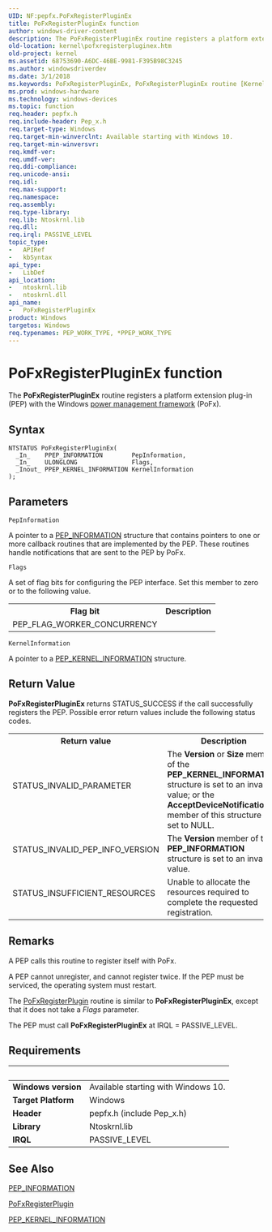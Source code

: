 ```yaml
---
UID: NF:pepfx.PoFxRegisterPluginEx
title: PoFxRegisterPluginEx function
author: windows-driver-content
description: The PoFxRegisterPluginEx routine registers a platform extension plug-in (PEP) with the Windows power management framework (PoFx).
old-location: kernel\pofxregisterpluginex.htm
old-project: kernel
ms.assetid: 68753690-A6DC-46BE-9981-F395B98C3245
ms.author: windowsdriverdev
ms.date: 3/1/2018
ms.keywords: PoFxRegisterPluginEx, PoFxRegisterPluginEx routine [Kernel-Mode Driver Architecture], kernel.pofxregisterpluginex, pepfx/PoFxRegisterPluginEx
ms.prod: windows-hardware
ms.technology: windows-devices
ms.topic: function
req.header: pepfx.h
req.include-header: Pep_x.h
req.target-type: Windows
req.target-min-winverclnt: Available starting with Windows 10.
req.target-min-winversvr: 
req.kmdf-ver: 
req.umdf-ver: 
req.ddi-compliance: 
req.unicode-ansi: 
req.idl: 
req.max-support: 
req.namespace: 
req.assembly: 
req.type-library: 
req.lib: Ntoskrnl.lib
req.dll: 
req.irql: PASSIVE_LEVEL
topic_type:
-	APIRef
-	kbSyntax
api_type:
-	LibDef
api_location:
-	ntoskrnl.lib
-	ntoskrnl.dll
api_name:
-	PoFxRegisterPluginEx
product: Windows
targetos: Windows
req.typenames: PEP_WORK_TYPE, *PPEP_WORK_TYPE
---
```



# PoFxRegisterPluginEx function
The <b>PoFxRegisterPluginEx</b> routine registers a platform extension plug-in (PEP) with the Windows <a href="https://msdn.microsoft.com/B08F8ABF-FD43-434C-A345-337FBB799D9B">power management framework</a> (PoFx).

## Syntax

````
NTSTATUS PoFxRegisterPluginEx(
  _In_    PPEP_INFORMATION        PepInformation,
  _In_    ULONGLONG               Flags,
  _Inout_ PPEP_KERNEL_INFORMATION KernelInformation
);
````

## Parameters

`PepInformation`

A pointer to a <a href="..\pepfx\ns-pepfx-_pep_information.md">PEP_INFORMATION</a> structure that contains pointers to one or more callback routines that are implemented by the PEP. These routines handle notifications that are sent to the PEP by PoFx.

`Flags`

A set of flag bits for configuring the PEP interface. Set this member to zero or to the following value.

<table>
<tr>
<th>Flag bit</th>
<th>Description</th>
</tr>
<tr>
<td>PEP_FLAG_WORKER_CONCURRENCY</td>
<td></td>
</tr>
</table>

`KernelInformation`

A pointer to a <a href="..\pep_x\ns-pep_x-_pep_kernel_information_struct_v1.md">PEP_KERNEL_INFORMATION</a> structure.


## Return Value

<b>PoFxRegisterPluginEx</b> returns STATUS_SUCCESS if the call successfully registers the PEP. Possible error return values include the following status codes.

<table>
<tr>
<th>Return value</th>
<th>Description</th>
</tr>
<tr>
<td width="40%">
<dl>
<dt>STATUS_INVALID_PARAMETER</dt>
</dl>
</td>
<td width="60%">
The <b>Version</b> or <b>Size</b> member of the <b>PEP_KERNEL_INFORMATION</b> structure is set to an invalid value; or the <b>AcceptDeviceNotification</b> member of this structure is set to NULL.

</td>
</tr>
<tr>
<td width="40%">
<dl>
<dt>STATUS_INVALID_PEP_INFO_VERSION</dt>
</dl>
</td>
<td width="60%">
The <b>Version</b> member of the <b>PEP_INFORMATION</b> structure is set to an invalid value.

</td>
</tr>
<tr>
<td width="40%">
<dl>
<dt>STATUS_INSUFFICIENT_RESOURCES</dt>
</dl>
</td>
<td width="60%">
Unable to allocate the resources required to complete the requested registration.

</td>
</tr>
</table>

## Remarks

A PEP calls this routine to register itself with PoFx.

A PEP cannot unregister, and cannot register twice. If the PEP must be serviced, the operating system must restart.

The <a href="..\pepfx\nf-pepfx-pofxregisterplugin.md">PoFxRegisterPlugin</a> routine is similar to <b>PoFxRegisterPluginEx</b>, except that it does not take a <i>Flags</i> parameter.

The PEP must call <b>PoFxRegisterPluginEx</b> at IRQL = PASSIVE_LEVEL.

## Requirements
| &nbsp; | &nbsp; |
| ---- |:---- |
| **Windows version** | Available starting with Windows 10.  |
| **Target Platform** | Windows |
| **Header** | pepfx.h (include Pep_x.h) |
| **Library** | Ntoskrnl.lib |
| **IRQL** | PASSIVE_LEVEL |

## See Also

<a href="..\pepfx\ns-pepfx-_pep_information.md">PEP_INFORMATION</a>



<a href="..\pepfx\nf-pepfx-pofxregisterplugin.md">PoFxRegisterPlugin</a>



<a href="..\pep_x\ns-pep_x-_pep_kernel_information_struct_v1.md">PEP_KERNEL_INFORMATION</a>
